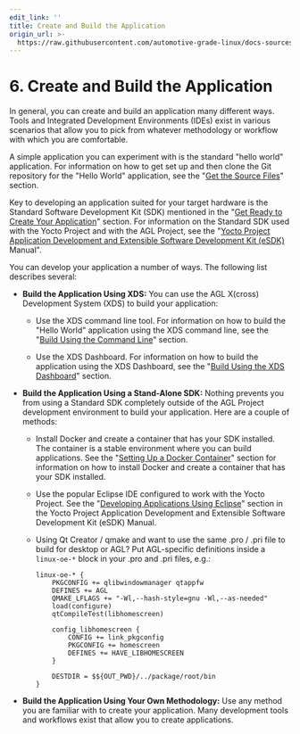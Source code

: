 ```yaml
---
edit_link: ''
title: Create and Build the Application
origin_url: >-
  https://raw.githubusercontent.com/automotive-grade-linux/docs-sources/master/docs/getting-started/app-workflow-build-app.md
---
```


<!-- WARNING: This file is generated by fetch_docs.js using /home/boron/Documents/AGL/docs-webtemplate/site/_data/tocs/getting_started/master/image-development-workflow-getting-started-book.yml -->

# 6. Create and Build the Application #

In general, you can create and build an application many different ways.
Tools and Integrated Development Environments (IDEs) exist in various
scenarios that allow you to pick from whatever methodology or workflow
with which you are comfortable.

A simple application you can experiment with is the standard
"hello world" application.
For information on how to get set up and then clone the Git repository
for the "Hello World" application, see the
"[Get the Source Files](../../../devguides/reference/xds/part-1/create-app-get-source-files.html)"
section.

Key to developing an application suited for your target hardware is the
Standard Software Development Kit (SDK) mentioned in the
"[Get Ready to Create Your Application](./app-workflow-prep-app.html)"
section.
For information on the Standard SDK used with the Yocto Project and with
the AGL Project, see the
"[Yocto Project Application Development and Extensible Software Development Kit (eSDK)](https://yoctoproject.org/docs/2.4.4/sdk-manual/sdk-manual.html) Manual".

You can develop your application a number of ways.
The following list describes several:

* **Build the Application Using XDS:**
  You can use the AGL X(cross) Development System (XDS)
  to build your application:

  * Use the XDS command line tool.
    For information on how to build the "Hello World" application using the XDS
    command line, see the
    "[Build Using the Command Line](../../../devguides/reference/xds/part-1/create-app-build-cmd-line.html)"
    section.

  * Use the XDS Dashboard.
    For information on how to build the application using the XDS Dashboard, see the
    "[Build Using the XDS Dashboard](../../../devguides/reference/xds/part-1/create-app-build-dashboard.html)"
    section.

* **Build the Application Using a Stand-Alone SDK:**
   Nothing prevents you from using a Standard SDK completely outside of the
   AGL Project development environment to build your application.
   Here are a couple of methods:

   * Install Docker and create a container that has your SDK installed.
     The container is a stable environment where you can build applications.
     See the
     "[Setting Up a Docker Container](./docker-container-setup.html)"
     section for information on how to install Docker and create a container
     that has your SDK installed.

   * Use the popular Eclipse IDE configured to work with the Yocto Project.
     See the
     "[Developing Applications Using Eclipse](https://yoctoproject.org/docs/2.4.4/sdk-manual/sdk-manual.html#sdk-eclipse-project)"
     section in the Yocto Project Application Development and Extensible
     Software Development Kit (eSDK) Manual.

   * Using Qt Creator / qmake and want to use the same .pro / .pri file to build for desktop or AGL? Put AGL-specific definitions inside a `linux-oe-*` block in your .pro and .pri files, e.g.:
     ```
     linux-oe-* {
         PKGCONFIG += qlibwindowmanager qtappfw
         DEFINES += AGL
         QMAKE_LFLAGS += "-Wl,--hash-style=gnu -Wl,--as-needed"
         load(configure)
         qtCompileTest(libhomescreen)

         config_libhomescreen {
             CONFIG += link_pkgconfig
             PKGCONFIG += homescreen
             DEFINES += HAVE_LIBHOMESCREEN
         }

         DESTDIR = $${OUT_PWD}/../package/root/bin
     }
     ```

* **Build the Application Using Your Own Methodology:**
  Use any method you are familiar with to create your application.
  Many development tools and workflows exist that allow you to
  create applications.

